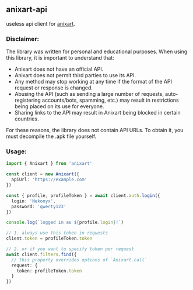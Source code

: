 ## anixart-api

useless api client for [anixart](https://anixart.tv).

### Disclaimer:

The library was written for personal and educational purposes. When using this library, it is important to understand that:

- Anixart does not have an official API.
- Anixart does not permit third parties to use its API.
- Any method may stop working at any time if the format of the API request or response is changed.
- Abusing the API (such as sending a large number of requests, auto-registering accounts/bots, spamming, etc.) may result in restrictions being placed on its use for everyone.
- Sharing links to the API may result in Anixart being blocked in certain countries.

For these reasons, the library does not contain API URLs. To obtain it, you must decompile the .apk file yourself.

### Usage:

```ts
import { Anixart } from 'anixart'

const client = new Anixart({
  apiUrl: 'https://example.com'
})

const { profile, profileToken } = await client.auth.login({
  login: 'Nekonyx',
  password: 'qwerty123'
})

console.log(`logged in as ${profile.login}!`)

// 1. always use this token in requests
client.token = profileToken.token

// 2. or if you want to specify token per request
await client.filters.find({
  // this property overrides options of `Anixart.call`
  request: {
    token: profileToken.token
  }
})
```
